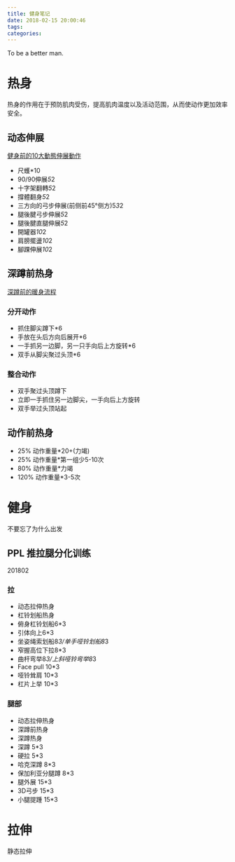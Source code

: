 ```yaml
---
title: 健身笔记
date: 2018-02-15 20:00:46
tags:
categories:
---
```


To be a better man.
<!-- more -->

# 热身
热身的作用在于预防肌肉受伤，提高肌肉温度以及活动范围，从而使动作更加效率安全。

## 动态伸展
[健身前的10大動態伸展動作](https://www.youtube.com/watch?v=-r0TYqz7INw&t=2s)

- 尺蠖*10
- 90/90伸展*5*2
- 十字架翻轉*5*2
- 撐體翻身*5*2
- 三方向的弓步伸展(前侧前45°侧方)5*3*2
- 腿後腱弓步伸展*5*2
- 腿後腱直腿伸展*5*2
- 開罐器*10*2
- 肩膀擺盪*10*2
- 腳踝伸展*10*2

## 深蹲前热身
[深蹲前的暖身流程](https://www.youtube.com/watch?v=pnKeG-RPpN0)

### 分开动作
- 抓住脚尖蹲下*6
- 手放在头后方向后展开*6
- 一手抓另一边脚，另一只手向后上方旋转*6
- 双手从脚尖聚过头顶*6

### 整合动作
- 双手聚过头顶蹲下
- 立即一手抓住另一边脚尖，一手向后上方旋转
- 双手举过头顶站起 

## 动作前热身
- 25% 动作重量*20+(力竭)
- 25% 动作重量*第一组少5-10次
- 80% 动作重量*力竭
- 120% 动作重量*3-5次

# 健身
不要忘了为什么出发

## PPL 推拉腿分化训练
201802

### 拉
- 动态拉伸热身
- 杠铃划船热身
- 俯身杠铃划船6*3
- 引体向上6*3
- 坐姿绳索划船8*3/单手哑铃划船8*3
- 窄握高位下拉8*3
- 曲杆弯举8*3/上斜哑铃弯举8*3
- Face pull 10*3
- 哑铃耸肩 10*3
- 杠片上举 10*3

### 腿部
- 动态拉伸热身
- 深蹲前热身
- 深蹲热身
- 深蹲 5*3
- 硬拉 5*3
- 哈克深蹲 8*3
- 保加利亚分腿蹲 8*3
- 腿外展 15*3
- 3D弓步 15*3
- 小腿提踵 15*3

# 拉伸
静态拉伸